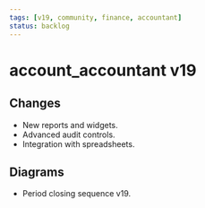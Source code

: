 ```yaml
---
tags: [v19, community, finance, accountant]
status: backlog
---
```

# account_accountant v19

## Changes
- New reports and widgets.
- Advanced audit controls.
- Integration with spreadsheets.

## Diagrams
- Period closing sequence v19.




